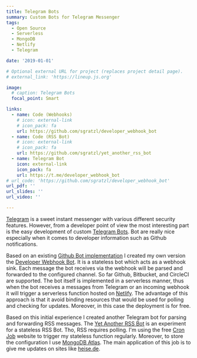 ```yaml
---
title: Telegram Bots
summary: Custom Bots for Telegram Messenger
tags:
  - Open Source
  - Serverless
  - MongoDB
  - Netlify
  - Telegram

date: '2019-01-01'

# Optional external URL for project (replaces project detail page).
# external_link: 'https://lineup.js.org'

image:
  # caption: Telegram Bots
  focal_point: Smart

links:
  - name: Code (Webhooks)
    # icon: external-link
    # icon_pack: fa
    url: https://github.com/sgratzl/developer_webhook_bot
  - name: Code (RSS Bot)
    # icon: external-link
    # icon_pack: fa
    url: https://github.com/sgratzl/yet_another_rss_bot
  - name: Telegram Bot
    icon: external-link
    icon_pack: fa
    url: https://t.me/developer_webhook_bot
# url_code: 'https://github.com/sgratzl/developer_webhook_bot'
url_pdf: ''
url_slides: ''
url_video: ''

---
```


[Telegram](https://telegram.org/) is a sweet instant messenger with various different security features. However, from a developer point of view the most interesting part is the easy development of custom [Telegram Bots](https://core.telegram.org/bots). Bot are really nice especially when it comes to developer information such as Github notifications.

Based on an existing [Github Bot implementation](https://t.me/githubrevisedbot) I created my own version the [Developer Webhook Bot](https://github.com/sgratzl/developer_webhook_bot). It is a stateless bot which acts as a webhook sink. Each message the bot receives via the webhook will be parsed and forwarded to the configured channel. So far Github, Bitbucket, and CircleCI are supported. The bot itself is implemented in a serverless manner, thus when the bot receives a messages from Telegram or an incoming webhook it will trigger a serverless function hosted on [Netlify](https://docs.netlify.com/functions/build-with-javascript/). The advantage of this approach is that it avoid binding resources that would be used for polling and checking for updates. Moreover, in this case the deployment is for free.

Based on this initial experience I created another Telegram bot for parsing and forwarding RSS messages. The [Yet Another RSS Bot](https://github.com/sgratzl/yet_another_rss_bot) is an experiment for a stateless RSS Bot. Tho, RSS requires polling. I'm using the free [Cron Job](https://cron-job.org/en/) website to trigger my stateless function regularly. Moreover, to store the configuration I use [MongoDB Atlas](https://www.mongodb.com/cloud/atlas). The main application of this job is to give me updates on sites like [heise.de](https://heise.de/).
